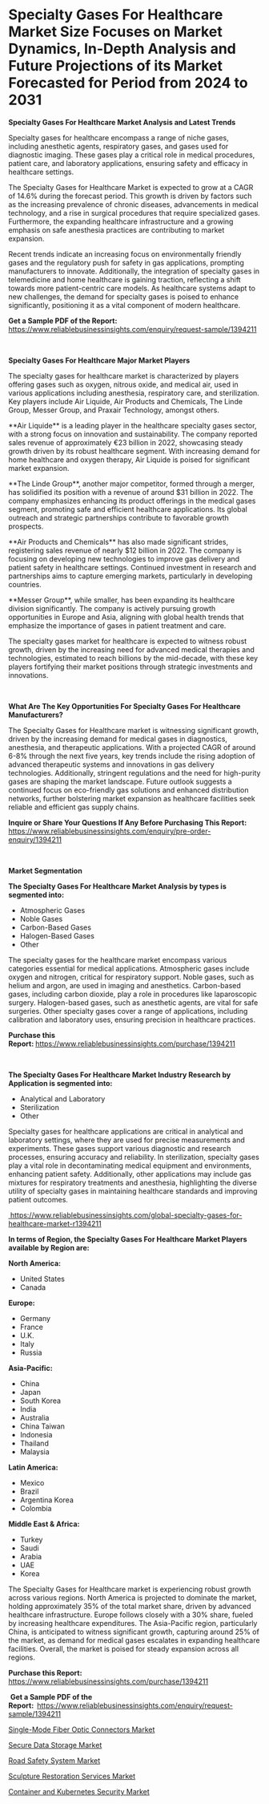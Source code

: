 <p><h1>Specialty Gases For Healthcare Market Size Focuses on Market Dynamics, In-Depth Analysis and Future Projections of its Market Forecasted for Period from 2024 to 2031</h1></p><p><strong>Specialty Gases For Healthcare Market Analysis and Latest Trends</strong></p>
<p><p>Specialty gases for healthcare encompass a range of niche gases, including anesthetic agents, respiratory gases, and gases used for diagnostic imaging. These gases play a critical role in medical procedures, patient care, and laboratory applications, ensuring safety and efficacy in healthcare settings. </p><p>The Specialty Gases for Healthcare Market is expected to grow at a CAGR of 14.6% during the forecast period. This growth is driven by factors such as the increasing prevalence of chronic diseases, advancements in medical technology, and a rise in surgical procedures that require specialized gases. Furthermore, the expanding healthcare infrastructure and a growing emphasis on safe anesthesia practices are contributing to market expansion. </p><p>Recent trends indicate an increasing focus on environmentally friendly gases and the regulatory push for safety in gas applications, prompting manufacturers to innovate. Additionally, the integration of specialty gases in telemedicine and home healthcare is gaining traction, reflecting a shift towards more patient-centric care models. As healthcare systems adapt to new challenges, the demand for specialty gases is poised to enhance significantly, positioning it as a vital component of modern healthcare.</p></p>
<p><strong>Get a Sample PDF of the Report:&nbsp;</strong> <a href="https://www.reliablebusinessinsights.com/enquiry/request-sample/1394211?utm_campaign=1121&utm_medium=2&utm_source=Github&utm_content=ia&utm_term=05122024&utm_id=specialty-gases-for-healthcare">https://www.reliablebusinessinsights.com/enquiry/request-sample/1394211</a></p>
<p>&nbsp;</p>
<p><strong>Specialty Gases For Healthcare Major Market Players</strong></p>
<p><p>The specialty gases for healthcare market is characterized by players offering gases such as oxygen, nitrous oxide, and medical air, used in various applications including anesthesia, respiratory care, and sterilization. Key players include Air Liquide, Air Products and Chemicals, The Linde Group, Messer Group, and Praxair Technology, amongst others.</p><p>**Air Liquide** is a leading player in the healthcare specialty gases sector, with a strong focus on innovation and sustainability. The company reported sales revenue of approximately €23 billion in 2022, showcasing steady growth driven by its robust healthcare segment. With increasing demand for home healthcare and oxygen therapy, Air Liquide is poised for significant market expansion.</p><p>**The Linde Group**, another major competitor, formed through a merger, has solidified its position with a revenue of around $31 billion in 2022. The company emphasizes enhancing its product offerings in the medical gases segment, promoting safe and efficient healthcare applications. Its global outreach and strategic partnerships contribute to favorable growth prospects.</p><p>**Air Products and Chemicals** has also made significant strides, registering sales revenue of nearly $12 billion in 2022. The company is focusing on developing new technologies to improve gas delivery and patient safety in healthcare settings. Continued investment in research and partnerships aims to capture emerging markets, particularly in developing countries.</p><p>**Messer Group**, while smaller, has been expanding its healthcare division significantly. The company is actively pursuing growth opportunities in Europe and Asia, aligning with global health trends that emphasize the importance of gases in patient treatment and care.</p><p>The specialty gases market for healthcare is expected to witness robust growth, driven by the increasing need for advanced medical therapies and technologies, estimated to reach billions by the mid-decade, with these key players fortifying their market positions through strategic investments and innovations.</p></p>
<p>&nbsp;</p>
<p><strong>What Are The Key Opportunities For Specialty Gases For Healthcare Manufacturers?</strong></p>
<p><p>The Specialty Gases for Healthcare market is witnessing significant growth, driven by the increasing demand for medical gases in diagnostics, anesthesia, and therapeutic applications. With a projected CAGR of around 6-8% through the next five years, key trends include the rising adoption of advanced therapeutic systems and innovations in gas delivery technologies. Additionally, stringent regulations and the need for high-purity gases are shaping the market landscape. Future outlook suggests a continued focus on eco-friendly gas solutions and enhanced distribution networks, further bolstering market expansion as healthcare facilities seek reliable and efficient gas supply chains.</p></p>
<p><strong>Inquire or Share Your Questions If Any Before Purchasing This Report:</strong> <a href="https://www.reliablebusinessinsights.com/enquiry/pre-order-enquiry/1394211?utm_campaign=1121&utm_medium=2&utm_source=Github&utm_content=ia&utm_term=05122024&utm_id=specialty-gases-for-healthcare">https://www.reliablebusinessinsights.com/enquiry/pre-order-enquiry/1394211</a></p>
<p>&nbsp;</p>
<p><strong>Market Segmentation</strong></p>
<p><strong>The Specialty Gases For Healthcare Market Analysis by types is segmented into:</strong></p>
<p><ul><li>Atmospheric Gases</li><li>Noble Gases</li><li>Carbon-Based Gases</li><li>Halogen-Based Gases</li><li>Other</li></ul></p>
<p><p>The specialty gases for the healthcare market encompass various categories essential for medical applications. Atmospheric gases include oxygen and nitrogen, critical for respiratory support. Noble gases, such as helium and argon, are used in imaging and anesthetics. Carbon-based gases, including carbon dioxide, play a role in procedures like laparoscopic surgery. Halogen-based gases, such as anesthetic agents, are vital for safe surgeries. Other specialty gases cover a range of applications, including calibration and laboratory uses, ensuring precision in healthcare practices.</p></p>
<p><strong>Purchase this Report:&nbsp;</strong><a href="https://www.reliablebusinessinsights.com/purchase/1394211?utm_campaign=1121&utm_medium=2&utm_source=Github&utm_content=ia&utm_term=05122024&utm_id=specialty-gases-for-healthcare">https://www.reliablebusinessinsights.com/purchase/1394211</a></p>
<p>&nbsp;</p>
<p><strong>The Specialty Gases For Healthcare Market Industry Research by Application is segmented into:</strong></p>
<p><ul><li>Analytical and Laboratory</li><li>Sterilization</li><li>Other</li></ul></p>
<p><p>Specialty gases for healthcare applications are critical in analytical and laboratory settings, where they are used for precise measurements and experiments. These gases support various diagnostic and research processes, ensuring accuracy and reliability. In sterilization, specialty gases play a vital role in decontaminating medical equipment and environments, enhancing patient safety. Additionally, other applications may include gas mixtures for respiratory treatments and anesthesia, highlighting the diverse utility of specialty gases in maintaining healthcare standards and improving patient outcomes.</p></p>
<p><a href="https://www.reliablebusinessinsights.com/global-specialty-gases-for-healthcare-market-r1394211?utm_campaign=1121&utm_medium=2&utm_source=Github&utm_content=ia&utm_term=05122024&utm_id=specialty-gases-for-healthcare">&nbsp;https://www.reliablebusinessinsights.com/global-specialty-gases-for-healthcare-market-r1394211</a></p>
<p><strong>In terms of Region, the Specialty Gases For Healthcare Market Players available by Region are:</strong></p>
<p>
    <p> <strong> North America: </strong>
        <ul>
            <li>United States</li>
            <li>Canada</li>
        </ul>
        </p> 
    <p> <strong> Europe: </strong>
        <ul>
            <li>Germany</li>
            <li>France</li>
            <li>U.K.</li>
            <li>Italy</li>
            <li>Russia</li>
        </ul>
        </p> 
    <p> <strong> Asia-Pacific: </strong>
        <ul>
            <li>China</li>
            <li>Japan</li>
            <li>South Korea</li>
            <li>India</li>
            <li>Australia</li>
            <li>China Taiwan</li>
            <li>Indonesia</li>
            <li>Thailand</li>
            <li>Malaysia</li>
        </ul>
        </p> 
    <p> <strong> Latin America: </strong>
        <ul>
            <li>Mexico</li>
            <li>Brazil</li>
            <li>Argentina Korea</li>
            <li>Colombia</li>
        </ul>
        </p> 
    <p> <strong> Middle East & Africa: </strong>
        <ul>
            <li>Turkey</li>
            <li>Saudi</li>
            <li>Arabia</li>
            <li>UAE</li>
            <li>Korea</li>
        </ul>
    </p>
    </p>
<p><p>The Specialty Gases for Healthcare market is experiencing robust growth across various regions. North America is projected to dominate the market, holding approximately 35% of the total market share, driven by advanced healthcare infrastructure. Europe follows closely with a 30% share, fueled by increasing healthcare expenditures. The Asia-Pacific region, particularly China, is anticipated to witness significant growth, capturing around 25% of the market, as demand for medical gases escalates in expanding healthcare facilities. Overall, the market is poised for steady expansion across all regions.</p></p>
<p><strong>Purchase this Report: </strong><a href="https://www.reliablebusinessinsights.com/purchase/1394211?utm_campaign=1121&utm_medium=2&utm_source=Github&utm_content=ia&utm_term=05122024&utm_id=specialty-gases-for-healthcare">https://www.reliablebusinessinsights.com/purchase/1394211</a></p>
<p>&nbsp;<strong>Get a Sample PDF of the Report:&nbsp;&nbsp;</strong><a href="https://www.reliablebusinessinsights.com/enquiry/request-sample/1394211?utm_campaign=1121&utm_medium=2&utm_source=Github&utm_content=ia&utm_term=05122024&utm_id=specialty-gases-for-healthcare">https://www.reliablebusinessinsights.com/enquiry/request-sample/1394211</a></p>
<p><strong></strong></p>
<p><p><a href="https://github.com/HobertDavis43/Market-Research-Report-List-1/blob/main/single-mode-fiber-optic-connectors-market.md?utm_campaign=1121&utm_medium=2&utm_source=Github&utm_content=ia&utm_term=05122024&utm_id=specialty-gases-for-healthcare">Single-Mode Fiber Optic Connectors Market</a></p><p><a href="https://issuu.com/reportprime-2/docs/secure-data-storage-market-size-2030.pptx?utm_campaign=1121&utm_medium=2&utm_source=Github&utm_content=ia&utm_term=05122024&utm_id=specialty-gases-for-healthcare">Secure Data Storage Market</a></p><p><a href="https://www.linkedin.com/pulse/study-road-safety-system-market-projectinga-cagrof-144-addition-s7hef?utm_campaign=1121&utm_medium=2&utm_source=Github&utm_content=ia&utm_term=05122024&utm_id=specialty-gases-for-healthcare">Road Safety System Market</a></p><p><a href="https://issuu.com/reportprime-2/docs/sculpture-restoration-services-market-size-2030.pp?utm_campaign=1121&utm_medium=2&utm_source=Github&utm_content=ia&utm_term=05122024&utm_id=specialty-gases-for-healthcare">Sculpture Restoration Services Market</a></p><p><a href="https://www.linkedin.com/pulse/rising-container-kubernetes-security-market-key-drivers-117-nu0tf?utm_campaign=1121&utm_medium=2&utm_source=Github&utm_content=ia&utm_term=05122024&utm_id=specialty-gases-for-healthcare">Container and Kubernetes Security Market</a></p></p>